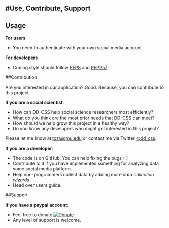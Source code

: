 #Use, Contribute, Support
---
## Usage

**For users**

- You need to authenticate with your own social media account

**For developers**

- Coding style should follow [PEP8](http://legacy.python.org/dev/peps/pep-0008/) and [PEP257](http://legacy.python.org/dev/peps/pep-0257/)


##Contribution

Are you interested in our application? Good. Because, you can contribute to this project.

**If you are a social scientist**:

- How can DD-CSS help social science researchers most efficiently?
- What do you think are the most prior needs that DD-CSS can meet?
- How should we help grow this project in a healthy way?
- Do you know any developers who might get interested in this project?

Please let me know at <toz@gmu.edu> or contact me via Twitter [@dd_css](https://twitter.com/dd_css).

**If you are a developer**:

- The code is on GitHub. You can help fixing the bugs :-)
- Contribute to it if you have implemented something for analyzing data some social media platform.
- Help non-programmers collect data by adding more *data collection wizards*
- Head over users guide.

##Support

**If you have a paypal account**:

- Feel free to donate [![Donate](../img/btn_donate_SM.gif)](https://www.paypal.com/cgi-bin/webscr?cmd=_s-xclick&hosted_button_id=U9NDFP8DB9HTJ)
- Any level of support is welcome.
